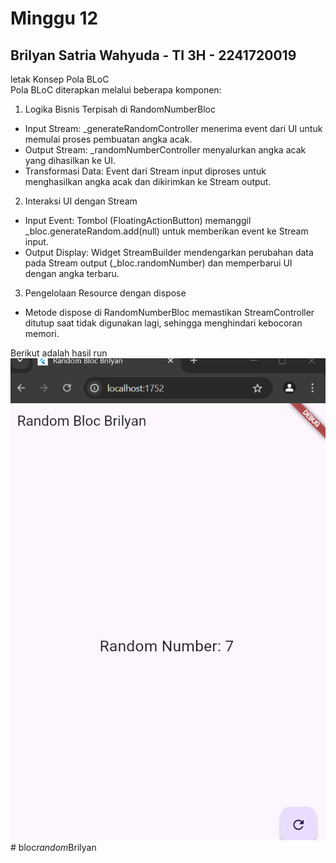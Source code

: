 # Minggu 12
## Brilyan Satria Wahyuda - TI 3H - 2241720019
<p>
letak Konsep Pola BLoC<br>
Pola BLoC diterapkan melalui beberapa komponen:<br>

1. Logika Bisnis Terpisah di RandomNumberBloc<br>

- Input Stream: _generateRandomController menerima event dari UI untuk memulai proses pembuatan angka acak.
- Output Stream: _randomNumberController menyalurkan angka acak yang dihasilkan ke UI.
- Transformasi Data: Event dari Stream input diproses untuk menghasilkan angka acak dan dikirimkan ke Stream output.

2. Interaksi UI dengan Stream

- Input Event: Tombol (FloatingActionButton) memanggil _bloc.generateRandom.add(null) untuk memberikan event ke Stream input.
- Output Display: Widget StreamBuilder mendengarkan perubahan data pada Stream output (_bloc.randomNumber) dan memperbarui UI dengan angka terbaru.

3. Pengelolaan Resource dengan dispose

- Metode dispose di RandomNumberBloc memastikan StreamController ditutup saat tidak digunakan lagi, sehingga menghindari kebocoran memori.</p>

Berikut adalah hasil run
![hasilrun](hasilrun.gif)#   b l o c _ r a n d o m _ B r i l y a n 
 
 